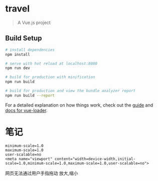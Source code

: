 # travel

> A Vue.js project

## Build Setup

``` bash
# install dependencies
npm install

# serve with hot reload at localhost:8080
npm run dev

# build for production with minification
npm run build

# build for production and view the bundle analyzer report
npm run build --report
```

For a detailed explanation on how things work, check out the [guide](http://vuejs-templates.github.io/webpack/) and [docs for vue-loader](http://vuejs.github.io/vue-loader).

# 笔记

```
minimum-scale=1.0
maximum-scale=1.0
user-scalable=no
<meta name="viewport" content="width=device-width,initial-scale=1.0,minimum-scale=1.0,maximum-scale=1.0,user-scalable=no">
```
网页无法通过用户手指拖动 放大,缩小
